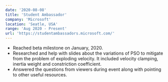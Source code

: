 ```yaml
---
date: '2020-08-08'
title: 'Student Ambassador'
company: 'Microsoft'
location: 'Seatle, USA'
range: 'Aug 2020 - Present'
url: 'https://studentambassadors.microsoft.com/'
---
```


- Reached beta milestone on January, 2020.
- Researched and help with slides about the variations of PSO to mitigate from the problem of exploding velocity. It included velocity clamping, inertia weight and constriction coefficient.
- Answered the questions from viewers during event along with pointing to other useful resources.
